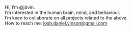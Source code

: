 Hi, I’m @jdvin.  
I’m interested in the human brain, mind, and behaviour.  
I’m keen to collaborate on all projects related to the above.  
How to reach me: josh.daniel.vinson@gmail.com
